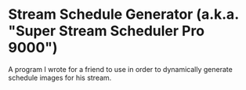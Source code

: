 # Stream Schedule Generator (a.k.a. "Super Stream Scheduler Pro 9000")
A program I wrote for a friend to use in order to dynamically generate schedule images for his stream.